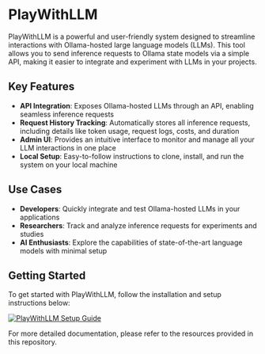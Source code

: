 # PlayWithLLM

PlayWithLLM is a powerful and user-friendly system designed to streamline interactions with Ollama-hosted large language models (LLMs). This tool allows you to send inference requests to Ollama state models via a simple API, making it easier to integrate and experiment with LLMs in your projects.

## Key Features

- **API Integration**: Exposes Ollama-hosted LLMs through an API, enabling seamless inference requests
- **Request History Tracking**: Automatically stores all inference requests, including details like token usage, request logs, costs, and duration
- **Admin UI**: Provides an intuitive interface to monitor and manage all your LLM interactions in one place
- **Local Setup**: Easy-to-follow instructions to clone, install, and run the system on your local machine

## Use Cases

- **Developers**: Quickly integrate and test Ollama-hosted LLMs in your applications
- **Researchers**: Track and analyze inference requests for experiments and studies
- **AI Enthusiasts**: Explore the capabilities of state-of-the-art language models with minimal setup

## Getting Started

To get started with PlayWithLLM, follow the installation and setup instructions below:

[![PlayWithLLM Setup Guide](https://img.youtube.com/vi/lLNEHqfQvHo/0.jpg)](https://www.youtube.com/watch?v=lLNEHqfQvHo)

For more detailed documentation, please refer to the resources provided in this repository.